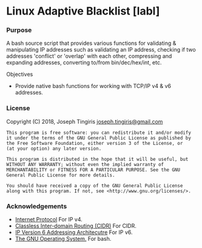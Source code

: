 # Linux Adaptive Blacklist [labl]

### Purpose

A bash source script that provides various functions for validating & manipulating IP addresses such as validating an IP address, checking if two addresses 'conflict' or 'overlap' with each other, compressing and expanding addresses, converting to/from bin/dec/hex/int, etc.

Objectives

* Provide native bash functions for working with TCP/IP v4 & v6 addresses.

### License

Copyright (C) 2018, Joseph Tingiris [joseph.tingiris@gmail.com](mailto:joseph.tingiris@gmail.com)

```text
This program is free software: you can redistribute it and/or modify
it under the terms of the GNU General Public License as published by
the Free Software Foundation, either version 3 of the License, or
(at your option) any later version.

This program is distributed in the hope that it will be useful, but
WITHOUT ANY WARRANTY; without even the implied warranty of
MERCHANTABILITY or FITNESS FOR A PARTICULAR PURPOSE. See the GNU
General Public License for more details.

You should have received a copy of the GNU General Public License
along with this program. If not, see <http://www.gnu.org/licenses/>.
```

### Acknowledgements

* [Internet Protocol](https://tools.ietf.org/html/rfc791) For IP v4.
* [Classless Inter-domain Routing (CIDR)](https://tools.ietf.org/html/rfc4632) For CIDR.
* [IP Version 6 Addressing Architecutre](https://tools.ietf.org/html/rfc4291) For IP v6.
* [The GNU Operating System.](https://www.gnu.org/software/bash/) For bash.
